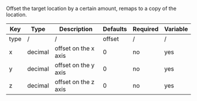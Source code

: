 Offset the target location by a certain amount, remaps to a copy of the location.

| Key | Type | Description | Defaults | Required | Variable |
|-|-|-|-|-|-|
| type | / | / | offset | / | / |
| x | decimal | offset on the x axis | 0 | no | yes |
| y | decimal | offset on the y axis | 0 | no | yes |
| z | decimal | offset on the z axis | 0 | no | yes |